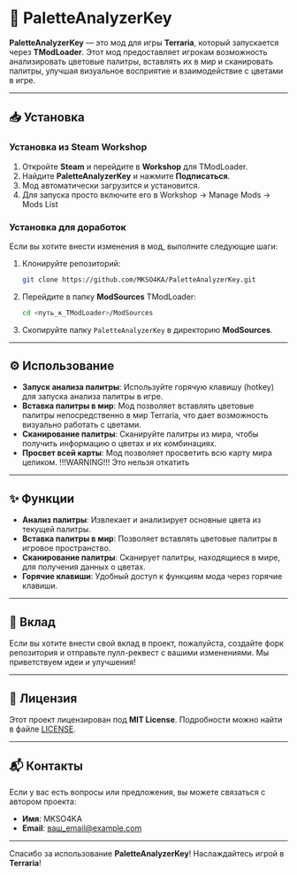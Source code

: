 
# 🎨 PaletteAnalyzerKey

**PaletteAnalyzerKey** — это мод для игры **Terraria**, который запускается через **TModLoader**. Этот мод предоставляет игрокам возможность анализировать цветовые палитры, вставлять их в мир и сканировать палитры, улучшая визуальное восприятие и взаимодействие с цветами в игре.

---

## 📥 Установка

### Установка из Steam Workshop

1. Откройте **Steam** и перейдите в **Workshop** для TModLoader.
2. Найдите **PaletteAnalyzerKey** и нажмите **Подписаться**.
3. Мод автоматически загрузится и установится.
4. Для запуска просто включите его в Workshop -> Manage Mods -> Mods List

### Установка для доработок

Если вы хотите внести изменения в мод, выполните следующие шаги:

1. Клонируйте репозиторий:

   ```bash
   git clone https://github.com/MKSO4KA/PaletteAnalyzerKey.git
   ```

2. Перейдите в папку **ModSources** TModLoader:

   ```bash
   cd <путь_к_TModLoader>/ModSources
   ```

3. Скопируйте папку `PaletteAnalyzerKey` в директорию **ModSources**.

---

## ⚙️ Использование

- **Запуск анализа палитры**: Используйте горячую клавишу (hotkey) для запуска анализа палитры в игре.
- **Вставка палитры в мир**: Мод позволяет вставлять цветовые палитры непосредственно в мир Terraria, что дает возможность визуально работать с цветами.
- **Сканирование палитры**: Сканируйте палитры из мира, чтобы получить информацию о цветах и их комбинациях.
- **Просвет всей карты**: Мод позволяет просветить всю карту мира целиком. !!!WARNING!!! Это нельзя откатить
  
---

## ✨ Функции

- **Анализ палитры**: Извлекает и анализирует основные цвета из текущей палитры.
- **Вставка палитры в мир**: Позволяет вставлять цветовые палитры в игровое пространство.
- **Сканирование палитры**: Сканирует палитры, находящиеся в мире, для получения данных о цветах.
- **Горячие клавиши**: Удобный доступ к функциям мода через горячие клавиши.

---

## 🤝 Вклад

Если вы хотите внести свой вклад в проект, пожалуйста, создайте форк репозитория и отправьте пулл-реквест с вашими изменениями. Мы приветствуем идеи и улучшения!

---

## 📜 Лицензия

Этот проект лицензирован под **MIT License**. Подробности можно найти в файле [LICENSE](LICENSE).

---

## 📬 Контакты

Если у вас есть вопросы или предложения, вы можете связаться с автором проекта:

- **Имя**: MKSO4KA
- **Email**: [ваш_email@example.com](mailto:ваш_email@example.com)

---

Спасибо за использование **PaletteAnalyzerKey**! Наслаждайтесь игрой в **Terraria**!


